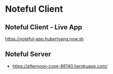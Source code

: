 # Noteful Client

## Noteful Client - Live App
https://noteful-app.hubertyang.now.sh 

## Noteful Server
- https://afternoon-cove-86140.herokuapp.com/